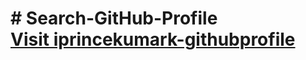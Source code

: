 <h1>
  # Search-GitHub-Profile
  <br>
<a href="https://iprincekumark-githubprofile.netlify.app/">Visit iprincekumark-githubprofile</a>
</h1>
